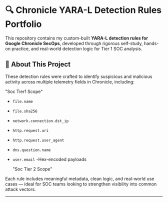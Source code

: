# 🔍 Chronicle YARA-L Detection Rules Portfolio

This repository contains my custom-built **YARA-L detection rules for Google Chronicle SecOps**, developed through rigorous self-study, hands-on practice, and real-world detection logic for Tier 1 SOC analysis.

## 📌 About This Project

These detection rules were crafted to identify suspicious and malicious activity across multiple telemetry fields in Chronicle, including:
 
  "Soc Tier1 Scope"     

- `file.name`
- `file.sha256`

- `network.connection.dst_ip`

- `http.request.uri`
- `http.request.user_agent`

- `dns.question.name`

- `user.email`
-Hex-encoded payloads

  "Soc Tier 2 Scope"

Each rule includes meaningful metadata, clean logic, and real-world use cases — ideal for SOC teams looking to strengthen visibility into common attack vectors.

---
